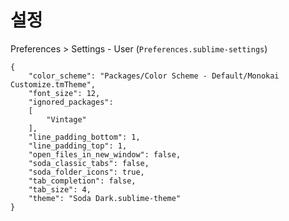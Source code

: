 # 설정

Preferences > Settings - User (`Preferences.sublime-settings`)

	{
		"color_scheme": "Packages/Color Scheme - Default/Monokai Customize.tmTheme",
		"font_size": 12,
		"ignored_packages":
		[
			"Vintage"
		],
		"line_padding_bottom": 1,
		"line_padding_top": 1,
		"open_files_in_new_window": false,
		"soda_classic_tabs": false,
		"soda_folder_icons": true,
		"tab_completion": false,
		"tab_size": 4,
		"theme": "Soda Dark.sublime-theme"
	}
	